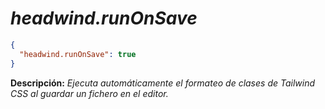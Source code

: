 <!-- Autor: Daniel Benjamin Perez Morales -->
<!-- GitHub: https://github.com/DanielBenjaminPerezMoralesDev13 -->
<!-- GitLab: https://gitlab.com/DanielBenjaminPerezMoralesDev13 -->
<!-- Correo electrónico: danielperezdev@proton.me -->

# ***headwind.runOnSave***

```json
{
  "headwind.runOnSave": true
}
```

**Descripción:** *Ejecuta automáticamente el formateo de clases de Tailwind CSS al guardar un fichero en el editor.*
